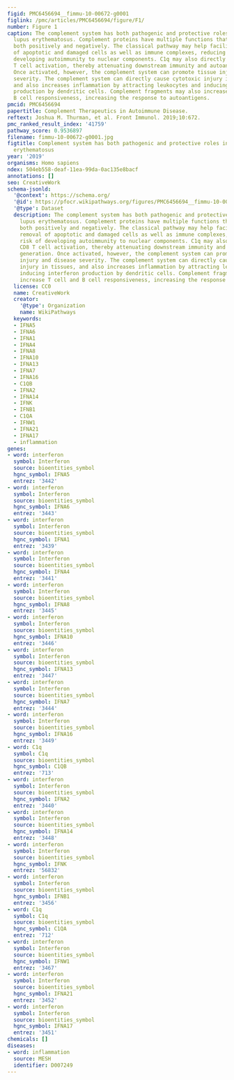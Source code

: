 ```yaml
---
figid: PMC6456694__fimmu-10-00672-g0001
figlink: /pmc/articles/PMC6456694/figure/F1/
number: Figure 1
caption: The complement system has both pathogenic and protective roles in systemic
  lupus erythematosus. Complement proteins have multiple functions that affect lupus,
  both positively and negatively. The classical pathway may help facilitate the removal
  of apoptotic and damaged cells as well as immune complexes, reducing the risk of
  developing autoimmunity to nuclear components. C1q may also directly reduce CD8
  T cell activation, thereby attenuating downstream immunity and autoantibody generation.
  Once activated, however, the complement system can promote tissue injury and disease
  severity. The complement system can directly cause cytotoxic injury in tissues,
  and also increases inflammation by attracting leukocytes and inducing interferon
  production by dendritic cells. Complement fragments may also increase T cell and
  B cell responsiveness, increasing the response to autoantigens.
pmcid: PMC6456694
papertitle: Complement Therapeutics in Autoimmune Disease.
reftext: Joshua M. Thurman, et al. Front Immunol. 2019;10:672.
pmc_ranked_result_index: '41759'
pathway_score: 0.9536897
filename: fimmu-10-00672-g0001.jpg
figtitle: Complement system has both pathogenic and protective roles in systemic lupus
  erythematosus
year: '2019'
organisms: Homo sapiens
ndex: 504eb558-deaf-11ea-99da-0ac135e8bacf
annotations: []
seo: CreativeWork
schema-jsonld:
  '@context': https://schema.org/
  '@id': https://pfocr.wikipathways.org/figures/PMC6456694__fimmu-10-00672-g0001.html
  '@type': Dataset
  description: The complement system has both pathogenic and protective roles in systemic
    lupus erythematosus. Complement proteins have multiple functions that affect lupus,
    both positively and negatively. The classical pathway may help facilitate the
    removal of apoptotic and damaged cells as well as immune complexes, reducing the
    risk of developing autoimmunity to nuclear components. C1q may also directly reduce
    CD8 T cell activation, thereby attenuating downstream immunity and autoantibody
    generation. Once activated, however, the complement system can promote tissue
    injury and disease severity. The complement system can directly cause cytotoxic
    injury in tissues, and also increases inflammation by attracting leukocytes and
    inducing interferon production by dendritic cells. Complement fragments may also
    increase T cell and B cell responsiveness, increasing the response to autoantigens.
  license: CC0
  name: CreativeWork
  creator:
    '@type': Organization
    name: WikiPathways
  keywords:
  - IFNA5
  - IFNA6
  - IFNA1
  - IFNA4
  - IFNA8
  - IFNA10
  - IFNA13
  - IFNA7
  - IFNA16
  - C1QB
  - IFNA2
  - IFNA14
  - IFNK
  - IFNB1
  - C1QA
  - IFNW1
  - IFNA21
  - IFNA17
  - inflammation
genes:
- word: interferon
  symbol: Interferon
  source: bioentities_symbol
  hgnc_symbol: IFNA5
  entrez: '3442'
- word: interferon
  symbol: Interferon
  source: bioentities_symbol
  hgnc_symbol: IFNA6
  entrez: '3443'
- word: interferon
  symbol: Interferon
  source: bioentities_symbol
  hgnc_symbol: IFNA1
  entrez: '3439'
- word: interferon
  symbol: Interferon
  source: bioentities_symbol
  hgnc_symbol: IFNA4
  entrez: '3441'
- word: interferon
  symbol: Interferon
  source: bioentities_symbol
  hgnc_symbol: IFNA8
  entrez: '3445'
- word: interferon
  symbol: Interferon
  source: bioentities_symbol
  hgnc_symbol: IFNA10
  entrez: '3446'
- word: interferon
  symbol: Interferon
  source: bioentities_symbol
  hgnc_symbol: IFNA13
  entrez: '3447'
- word: interferon
  symbol: Interferon
  source: bioentities_symbol
  hgnc_symbol: IFNA7
  entrez: '3444'
- word: interferon
  symbol: Interferon
  source: bioentities_symbol
  hgnc_symbol: IFNA16
  entrez: '3449'
- word: C1q
  symbol: C1q
  source: bioentities_symbol
  hgnc_symbol: C1QB
  entrez: '713'
- word: interferon
  symbol: Interferon
  source: bioentities_symbol
  hgnc_symbol: IFNA2
  entrez: '3440'
- word: interferon
  symbol: Interferon
  source: bioentities_symbol
  hgnc_symbol: IFNA14
  entrez: '3448'
- word: interferon
  symbol: Interferon
  source: bioentities_symbol
  hgnc_symbol: IFNK
  entrez: '56832'
- word: interferon
  symbol: Interferon
  source: bioentities_symbol
  hgnc_symbol: IFNB1
  entrez: '3456'
- word: C1q
  symbol: C1q
  source: bioentities_symbol
  hgnc_symbol: C1QA
  entrez: '712'
- word: interferon
  symbol: Interferon
  source: bioentities_symbol
  hgnc_symbol: IFNW1
  entrez: '3467'
- word: interferon
  symbol: Interferon
  source: bioentities_symbol
  hgnc_symbol: IFNA21
  entrez: '3452'
- word: interferon
  symbol: Interferon
  source: bioentities_symbol
  hgnc_symbol: IFNA17
  entrez: '3451'
chemicals: []
diseases:
- word: inflammation
  source: MESH
  identifier: D007249
---
```

